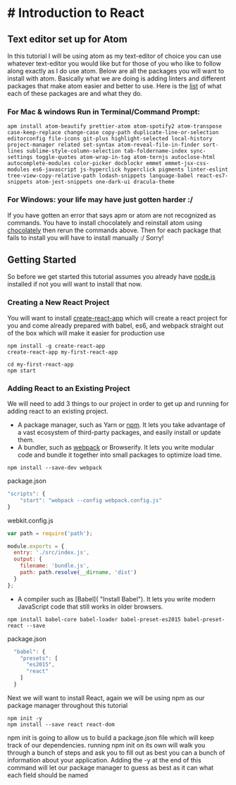 # # Introduction to React

## Text editor set up for Atom
In this tutorial I will be using atom as my text-editor of choice you can use whatever text-editor you would like but for those of you who like to follow along exactly as I do use atom. Below are all the packages you will want to install with atom. Basically what we are doing is adding linters and different packages that make atom easier and better to use.
Here is the [list](https://medium.com/productivity-freak/my-atom-editor-setup-for-js-react-9726cd69ad20
 "Atom Packages") of what each of these packages are and what they do.

### For Mac & windows Run in Terminal/Command Prompt:
```
apm install atom-beautify prettier-atom atom-spotify2 atom-transpose case-keep-replace change-case copy-path duplicate-line-or-selection editorconfig file-icons git-plus highlight-selected local-history project-manager related set-syntax atom-reveal-file-in-finder sort-lines sublime-style-column-selection tab-foldername-index sync-settings toggle-quotes atom-wrap-in-tag atom-ternjs autoclose-html autocomplete-modules color-picker docblockr emmet emmet-jsx-css-modules es6-javascript js-hyperclick hyperclick pigments linter-eslint tree-view-copy-relative-path lodash-snippets language-babel react-es7-snippets atom-jest-snippets one-dark-ui dracula-theme
```

### For Windows: your life may have just gotten harder :/
If you have gotten an error that says apm or atom are not recognized as commands. You have to install chocolately and reinstall atom using [chocolately](https://chocolatey.org/install "Install Chocolately") then rerun the commands above. Then for each package that fails to install you will have to install manually :/ Sorry!

## Getting Started
So before we get started this tutorial assumes you already have [node.js](https://nodejs.org/en/ "Install Node") installed if not you will want to install that now.

### Creating a New React Project
You will want to install [create-react-app](https://facebook.github.io/react/docs/installation.html "React Installation Documentation") which will create a react project for you and come already prepared with babel, es6, and webpack straight out of the box which will make it easier for production use

```
npm install -g create-react-app
create-react-app my-first-react-app

cd my-first-react-app
npm start
```

### Adding React to an Existing Project
We will need to add 3 things to our project in order to get up and running for adding react to an existing project.

- A package manager, such as Yarn or [npm](https://nodejs.org/en/ "Install Node"). It lets you take advantage of a vast ecosystem of third-party packages, and easily install or update them.
- A bundler, such as [webpack](https://webpack.js.org/guides/installation/ "Install Webpack") or Browserify. It lets you write modular code and bundle it together into small packages to optimize load time.

```
npm install --save-dev webpack
```
package.json
```javascript
"scripts": {
    "start": "webpack --config webpack.config.js"
}
```

webkit.config.js
```javascript
var path = require('path');

module.exports = {
  entry: './src/index.js',
  output: {
    filename: 'bundle.js',
    path: path.resolve(__dirname, 'dist')
  }
};
```

- A compiler such as [Babel]( "Install Babel"). It lets you write modern JavaScript code that still works in older browsers.
```
npm install babel-core babel-loader babel-preset-es2015 babel-preset-react --save
```
package.json
```javascript
  "babel": {
    "presets": [
      "es2015",
      "react"
    ]
  }
 ```
 
Next we will want to install React, again we will be using npm as our package manager throughout this tutorial
```
npm init -y
npm install --save react react-dom
```

npm init is going to allow us to build a package.json file which will keep track of our dependencies. running npm init on its own will walk you through a bunch of steps and ask you to fill out as best you can a bunch of information about your application. Adding the -y at the end of this command will let our package manager to guess as best as it can what each field should be named
